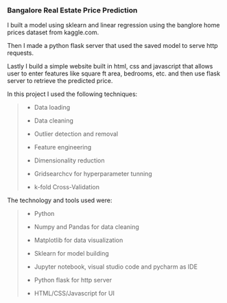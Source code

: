 ### Bangalore Real Estate Price Prediction ###



I built a model using sklearn and linear regression using the banglore home prices dataset from kaggle.com. 

Then I made a python flask server that used the saved model to serve http requests. 

Lastly I build a simple website built in html, css and javascript that allows user to enter features like square ft area, bedrooms, etc. and then use flask server to retrieve the predicted price. 

In this project I used the following techniques:
> * Data loading
> 
> * Data cleaning
> 
> * Outlier detection and removal
> 
> * Feature engineering
> 
> * Dimensionality reduction
>
> * Gridsearchcv for hyperparameter tunning
>
> * k-fold Cross-Validation


The technology and tools used were:
> * Python
> 
> * Numpy and Pandas for data cleaning
> 
> * Matplotlib for data visualization
> 
> * Sklearn for model building
> 
> * Jupyter notebook, visual studio code and pycharm as IDE
> 
> * Python flask for http server
> 
> * HTML/CSS/Javascript for UI
